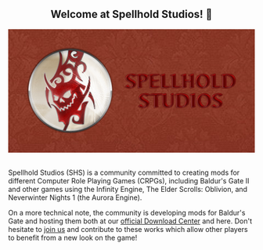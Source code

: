 <h2 align="center">Welcome at Spellhold Studios! 👋</h2>

<div align="center"><a href="http://www.shsforums.net/"><img src="https://raw.githubusercontent.com/SpellholdStudios/.github/main/profile/shs-bg-top-tile.png"></a></div>

## 

Spellhold Studios (SHS) is a community committed to creating mods for different Computer Role Playing Games (CRPGs), including Baldur's Gate II and other games using the Infinity Engine, The Elder Scrolls: Oblivion, and Neverwinter Nights 1 (the Aurora Engine).

On a more technical note, the community is developing mods for Baldur's Gate and hosting them both at our <a href="http://www.shsforums.net/files/">official Download Center</a> and here. Don't hesitate to <a href="http://www.shsforums.net/">join us</a> and contribute to these works which allow other players to benefit from a new look on the game!

<!--

**Here are some ideas to get you started:**

🙋‍♀️ A short introduction - what is your organization all about?
🌈 Contribution guidelines - how can the community get involved?
👩‍💻 Useful resources - where can the community find your docs? Is there anything else the community should know?
🍿 Fun facts - what does your team eat for breakfast?
🧙 Remember, you can do mighty things with the power of [Markdown](https://docs.github.com/github/writing-on-github/getting-started-with-writing-and-formatting-on-github/basic-writing-and-formatting-syntax)
-->
